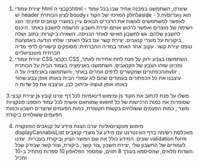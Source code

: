 1. יצירת  עמודי  html 
בקבצי הhtml -  שיצרנו, השתמשנו  במבנה אחיד שבו בכל עמוד יש header   לציון הכותרת boudy לחלק המרכזי של הקוד  וaside -  ל.nvbrהוא נועד לאפשר למשתמשים לעשות את הדברים הבאים
עיין במוצרי קנאביס זמינים: הצג רשימה של מוצרים ואפשר לרכוש אותם 
יצירת חשבון: הרשמה לחשבון באתר.
היכנס לחשבון שלהם: גש לחשבון האישי לאחר הכניסה.
השאירו ביקורות: כתוב ושלח ביקורות על מוצרי קנאביס.
יצירת קשר עם בעלי האתר: שלחו הודעה באמצעות טופס יצירת קשר.
עקוב אחר האתר במדיה החברתית: מסופקים קישורים לדפי מדיה חברתית פוטנציאליים
2. יצירת עמודי CSS
בקבצי CSS השתמשנו בצבע ירוק על מנת לתת אחידות  לאתר,  ומכיוון שזהו הצבע של הקנאביס. השתמשנו באנימציה בעמוד הבית על הכותרת והכפתורים שמקשרים לדפים אחרים באתר, והשתמשנו באנימציה על הnvbr  . עיצבנו את כל  הכפתורים בעמודים שהם לא עמודי הבית באותו אופן צבע שחור וכיתוב לבן, ועיצבנו את כל  שדות  ה-input  באותו אופן

 3.יצירת קבצי js  ומימוש דינאמיות
לכל דף יצרנו קובץ js   משלו על מנת לכתוב את הקוד שמותאם אישית לכל  עמוד הוספנו פונקציות event שסופרות את כמות הרכישות של כל מוצר , כמות הפעמים ששולחים בקשות תקשורת, כמות הפעמים שיוצרים חשבון וכמות הפעמים ששולחים ביקורת


4. מימוש פונקציונאליות
יצרנו הצגת מידע על קנאביס הפונקציה displayCannabisList מאכלסת רשימה בדף האינטרנט עם מידע על מוצרי קנאביס שונים. המידע כולל את שם המוצר הציון וביקורת בעברית.
יצרנו validation form  לעמודים של החשבון שלי ,יצירת חשבון ,צור קשר, ביקורת, וצור קשר  שבודק שכל השדות מלאים, שהסיסמא בעורך 8 תווים, שמספר הפלאפון 10 ספרות מתחיל ב-10 ומכיל 
